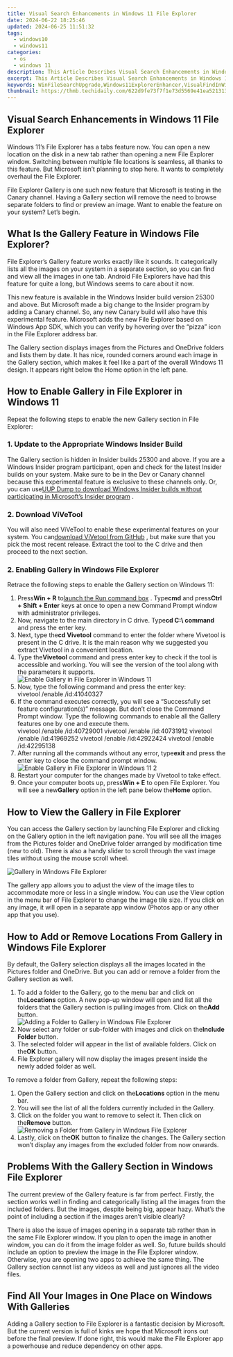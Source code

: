 ```yaml
---
title: Visual Search Enhancements in Windows 11 File Explorer
date: 2024-06-22 18:25:46
updated: 2024-06-25 11:51:32
tags:
  - windows10
  - windows11
categories:
  - os
  - windows 11
description: This Article Describes Visual Search Enhancements in Windows 11 File Explorer
excerpt: This Article Describes Visual Search Enhancements in Windows 11 File Explorer
keywords: WinFileSearchUpgrade,Windows11ExplorerEnhancer,VisualFindInWindows11,ExploreVisualUpdateWin11,FileBrowserVisualBoost,ExplorerPlusSearchMod,ImprovedVisualFinderWin
thumbnail: https://thmb.techidaily.com/622d9fe73f7f1e73d5569e41ea521313a670d1c14e23661bf478ad1eace74e43.jpg
---
```


## Visual Search Enhancements in Windows 11 File Explorer

 Windows 11’s File Explorer has a tabs feature now. You can open a new location on the disk in a new tab rather than opening a new File Explorer window. Switching between multiple file locations is seamless, all thanks to this feature. But Microsoft isn’t planning to stop here. It wants to completely overhaul the File Explorer.

 File Explorer Gallery is one such new feature that Microsoft is testing in the Canary channel. Having a Gallery section will remove the need to browse separate folders to find or preview an image. Want to enable the feature on your system? Let’s begin.

## What Is the Gallery Feature in Windows File Explorer?

 File Explorer’s Gallery feature works exactly like it sounds. It categorically lists all the images on your system in a separate section, so you can find and view all the images in one tab. Android File Explorers have had this feature for quite a long, but Windows seems to care about it now.

 This new feature is available in the Windows Insider build version 25300 and above. But Microsoft made a big change to the Insider program by adding a Canary channel. So, any new Canary build will also have this experimental feature. Microsoft adds the new File Explorer based on Windows App SDK, which you can verify by hovering over the “pizza” icon in the File Explorer address bar.

 The Gallery section displays images from the Pictures and OneDrive folders and lists them by date. It has nice, rounded corners around each image in the Gallery section, which makes it feel like a part of the overall Windows 11 design. It appears right below the Home option in the left pane.

## How to Enable Gallery in File Explorer in Windows 11

 Repeat the following steps to enable the new Gallery section in File Explorer:

### 1\. Update to the Appropriate Windows Insider Build

 The Gallery section is hidden in Insider builds 25300 and above. If you are a Windows Insider program participant, open and check for the latest Insider builds on your system. Make sure to be in the Dev or Canary channel because this experimental feature is exclusive to these channels only. Or, you can use[UUP Dump to download Windows Insider builds without participating in Microsoft’s Insider program](https://www.makeuseof.com/windows-11-download-insider-iso-without-insider-program/) .

### 2\. Download ViVeTool

 You will also need ViVeTool to enable these experimental features on your system. You can[download ViVetool from GitHub](https://github.com/thebookisclosed/ViVe/releases) , but make sure that you pick the most recent release. Extract the tool to the C drive and then proceed to the next section.

### 2\. Enabling Gallery in Windows File Explorer

 Retrace the following steps to enable the Gallery section on Windows 11:

1. Press**Win + R** to[launch the Run command box](https://www.makeuseof.com/windows-open-run-command-dialog-box/) . Type**cmd** and press**Ctrl + Shift + Enter** keys at once to open a new Command Prompt window with administrator privileges.
2. Now, navigate to the main directory in C drive. Type**cd C:\\ command** and press the enter key.
3. Next, type the**cd Vivetool** command to enter the folder where Vivetool is present in the C drive. It is the main reason why we suggested you extract Vivetool in a convenient location.
4. Type the**Vivetool** command and press enter key to check if the tool is accessible and working. You will see the version of the tool along with the parameters it supports.  
![Enable Gallery in File Explorer in Windows 11](https://static1.makeuseofimages.com/wordpress/wp-content/uploads/2023/04/enable-gallery-in-file-explorer-in-windows-11.jpg)
5. Now, type the following command and press the enter key:  
vivetool /enable /id:41040327
6. If the command executes correctly, you will see a “Successfully set feature configuration(s)” message. But don’t close the Command Prompt window. Type the following commands to enable all the Gallery features one by one and execute them.  
vivetool /enable /id:40729001 vivetool /enable /id:40731912 vivetool /enable /id:41969252 vivetool /enable /id:42922424 vivetool /enable /id:42295138
7. After running all the commands without any error, type**exit** and press the enter key to close the command prompt window.  
![Enable Gallery in File Explorer in Windows 11 2](https://static1.makeuseofimages.com/wordpress/wp-content/uploads/2023/04/enable-gallery-in-file-explorer-in-windows-11-2.jpg)
8. Restart your computer for the changes made by Vivetool to take effect.
9. Once your computer boots up, press**Win + E** to open File Explorer. You will see a new**Gallery** option in the left pane below the**Home** option.

## How to View the Gallery in File Explorer

 You can access the Gallery section by launching File Explorer and clicking on the Gallery option in the left navigation pane. You will see all the images from the Pictures folder and OneDrive folder arranged by modification time (new to old). There is also a handy slider to scroll through the vast image tiles without using the mouse scroll wheel.

![Gallery in Windows File Explorer](https://static1.makeuseofimages.com/wordpress/wp-content/uploads/2023/04/gallery-in-windows-file-explorer.jpg)

 The gallery app allows you to adjust the view of the image tiles to accommodate more or less in a single window. You can use the View option in the menu bar of File Explorer to change the image tile size. If you click on any image, it will open in a separate app window (Photos app or any other app that you use).

## How to Add or Remove Locations From Gallery in Windows File Explorer

 By default, the Gallery selection displays all the images located in the Pictures folder and OneDrive. But you can add or remove a folder from the Gallery section as well.

1. To add a folder to the Gallery, go to the menu bar and click on the**Locations** option. A new pop-up window will open and list all the folders that the Gallery section is pulling images from. Click on the**Add** button.  
![Adding a Folder to Gallery in Windows File Explorer](https://static1.makeuseofimages.com/wordpress/wp-content/uploads/2023/04/adding-a-folder-to-gallery-in-windows-file-explorer.jpg)
2. Now select any folder or sub-folder with images and click on the**Include Folder** button.
3. The selected folder will appear in the list of available folders. Click on the**OK** button.
4. File Explorer gallery will now display the images present inside the newly added folder as well.

To remove a folder from Gallery, repeat the following steps:

1. Open the Gallery section and click on the**Locations** option in the menu bar.
2. You will see the list of all the folders currently included in the Gallery.
3. Click on the folder you want to remove to select it. Then click on the**Remove** button.  
![Removing a Folder from Gallery in Windows File Explorer](https://static1.makeuseofimages.com/wordpress/wp-content/uploads/2023/04/removing-a-folder-from-gallery-in-windows-file-explorer.jpg)
4. Lastly, click on the**OK** button to finalize the changes. The Gallery section won’t display any images from the excluded folder from now onwards.

## Problems With the Gallery Section in Windows File Explorer

 The current preview of the Gallery feature is far from perfect. Firstly, the section works well in finding and categorically listing all the images from the included folders. But the images, despite being big, appear hazy. What’s the point of including a section if the images aren’t visible clearly?

 There is also the issue of images opening in a separate tab rather than in the same File Explorer window. If you plan to open the image in another window, you can do it from the image folder as well. So, future builds should include an option to preview the image in the File Explorer window. Otherwise, you are opening two apps to achieve the same thing. The Gallery section cannot list any videos as well and just ignores all the video files.

## Find All Your Images in One Place on Windows With Galleries

 Adding a Gallery section to File Explorer is a fantastic decision by Microsoft. But the current version is full of kinks we hope that Microsoft irons out before the final preview. If done right, this would make the File Explorer app a powerhouse and reduce dependency on other apps.

<ins class="adsbygoogle"
     style="display:block"
     data-ad-format="autorelaxed"
     data-ad-client="ca-pub-7571918770474297"
     data-ad-slot="1223367746"></ins>



<ins class="adsbygoogle"
     style="display:block"
     data-ad-client="ca-pub-7571918770474297"
     data-ad-slot="8358498916"
     data-ad-format="auto"
     data-full-width-responsive="true"></ins>
